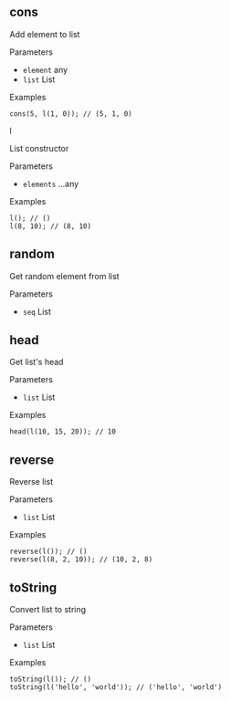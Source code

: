 cons
----

Add element to list

Parameters

-   `element` any
-   `list` List

Examples

```
cons(5, l(1, 0)); // (5, 1, 0)

```

l

List constructor

Parameters

-   `elements` ...any

Examples

```
l(); // ()
l(8, 10); // (8, 10)

```

random
------

Get random element from list

Parameters

-   `seq` List

head
----

Get list's head

Parameters

-   `list` List

Examples

```
head(l(10, 15, 20)); // 10

```

reverse
-------

Reverse list

Parameters

-   `list` List

Examples

```
reverse(l()); // ()
reverse(l(8, 2, 10)); // (10, 2, 8)

```

toString
--------

Convert list to string

Parameters

-   `list` List

Examples

```
toString(l()); // ()
toString(l('hello', 'world')); // ('hello', 'world')
```